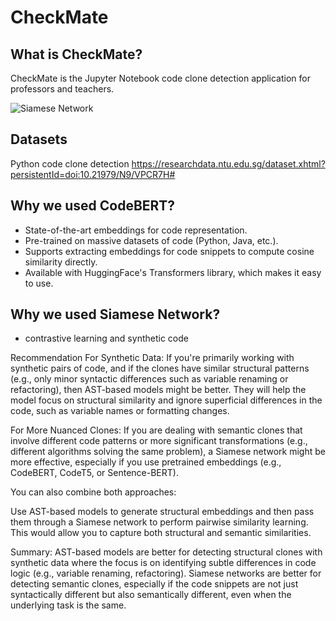 # CheckMate 

## What is CheckMate?

CheckMate is the Jupyter Notebook code clone detection application for professors and teachers.

![Siamese Network](https://github.com/user-attachments/assets/ee83093d-e45c-4f46-bf57-42762526cd73)


## Datasets

Python code clone detection
https://researchdata.ntu.edu.sg/dataset.xhtml?persistentId=doi:10.21979/N9/VPCR7H#

## Why we used CodeBERT?
- State-of-the-art embeddings for code representation.
- Pre-trained on massive datasets of code (Python, Java, etc.).
- Supports extracting embeddings for code snippets to compute cosine similarity directly.
- Available with HuggingFace's Transformers library, which makes it easy to use.

## Why we used Siamese Network?

- contrastive learning and synthetic code

Recommendation
For Synthetic Data: If you're primarily working with synthetic pairs of code, and if the clones have similar structural patterns (e.g., only minor syntactic differences such as variable renaming or refactoring), then AST-based models might be better. They will help the model focus on structural similarity and ignore superficial differences in the code, such as variable names or formatting changes.

For More Nuanced Clones: If you are dealing with semantic clones that involve different code patterns or more significant transformations (e.g., different algorithms solving the same problem), a Siamese network might be more effective, especially if you use pretrained embeddings (e.g., CodeBERT, CodeT5, or Sentence-BERT).

You can also combine both approaches:

Use AST-based models to generate structural embeddings and then pass them through a Siamese network to perform pairwise similarity learning. This would allow you to capture both structural and semantic similarities.

Summary:
AST-based models are better for detecting structural clones with synthetic data where the focus is on identifying subtle differences in code logic (e.g., variable renaming, refactoring).
Siamese networks are better for detecting semantic clones, especially if the code snippets are not just syntactically different but also semantically different, even when the underlying task is the same.
